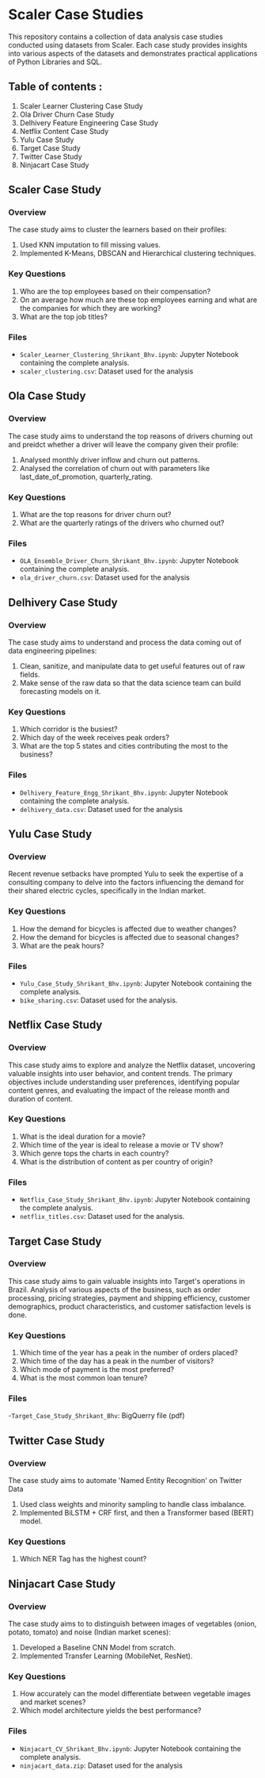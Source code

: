 # Scaler Case Studies

This repository contains a collection of data analysis case studies conducted using datasets from Scaler. Each case study provides insights into various aspects of the datasets and demonstrates practical applications of Python Libraries and SQL.

## Table of contents :

1. Scaler Learner Clustering Case Study
2. Ola Driver Churn Case Study
3. Delhivery Feature Engineering Case Study
4. Netflix Content Case Study
5. Yulu Case Study
6. Target Case Study
7. Twitter Case Study
8. Ninjacart Case Study


## **Scaler Case Study**

### Overview
The case study aims to cluster the learners based on their profiles:
1. Used KNN imputation to fill missing values.
2. Implemented K-Means, DBSCAN and Hierarchical clustering techniques.

### Key Questions
1. Who are the  top employees based on their compensation?
2. On an average how much are these top employees earning and what are the companies for which they are  working?
3. What are the top job titles?

### Files
- `Scaler_Learner_Clustering_Shrikant_Bhv.ipynb`: Jupyter Notebook containing the complete analysis.
- `scaler_clustering.csv`: Dataset used for the analysis


## **Ola Case Study**

### Overview
The case study aims to understand the top reasons of drivers churning out and preidct whether a driver will leave the company given their profile:
1. Analysed monthly driver inflow and churn out patterns.
2. Analysed the correlation of churn out with parameters like last_date_of_promotion, quarterly_rating.

### Key Questions
1. What are  the top reasons for driver churn out?
2. What are the quarterly ratings of the drivers who churned out?

### Files
- `OLA_Ensemble_Driver_Churn_Shrikant_Bhv.ipynb`: Jupyter Notebook containing the complete analysis.
- `ola_driver_churn.csv`: Dataset used for the analysis
  

## **Delhivery Case Study**

### Overview
The case study aims to understand and process the data coming out of data engineering pipelines:
1. Clean, sanitize, and manipulate data to get useful features out of raw fields.
2. Make sense of the raw data so that the data science team can build forecasting models on it.

### Key Questions
1. Which corridor is the busiest?
2. Which day of the week receives peak orders?
3. What are the top 5 states and cities contributing the most to the business?

### Files
- `Delhivery_Feature_Engg_Shrikant_Bhv.ipynb`: Jupyter Notebook containing the complete analysis.
- `delhivery_data.csv`: Dataset used for the analysis


## **Yulu Case Study**

### Overview
Recent revenue setbacks have prompted Yulu to seek the expertise of a consulting company to delve into the factors influencing the demand for their shared electric cycles, specifically in the Indian market.

### Key Questions
1. How the demand for bicycles is affected due to weather changes?
2. How the demand for bicycles is affected due to seasonal changes?
3. What are the peak hours?

### Files
- `Yulu_Case_Study_Shrikant_Bhv.ipynb`: Jupyter Notebook containing the complete analysis.
- `bike_sharing.csv`: Dataset used for the analysis.


## **Netflix Case Study**

### Overview
This case study aims to explore and analyze the Netflix dataset, uncovering valuable insights into user behavior, and content trends. The primary objectives include understanding user preferences, identifying popular content genres, and evaluating the impact of the release month and duration of content.

### Key Questions
1. What is the ideal duration for a movie?
2. Which time of the year is ideal to release a movie or TV show?
3. Which genre tops the charts in each country?
4. What is the distribution of content as per country of origin?

### Files
- `Netflix_Case_Study_Shrikant_Bhv.ipynb`: Jupyter Notebook containing the complete analysis.
- `netflix_titles.csv`: Dataset used for the analysis.


## **Target Case Study**

### Overview
This case study aims to gain valuable insights into Target's operations in Brazil. Analysis of various aspects of the business, such as order processing, pricing strategies, payment and shipping efficiency, customer demographics, product characteristics, and customer satisfaction levels is done.

### Key Questions
1. Which time of the year has a peak in the number of orders placed?
2. Which time of the day has a peak in the number of visitors?
3. Which mode of payment is the most preferred?
4. What is the most common loan tenure?

### Files
-`Target_Case_Study_Shrikant_Bhv`: BigQuerry file (pdf)


## **Twitter Case Study**

### Overview
The case study aims to automate 'Named Entity Recognition' on Twitter Data
1. Used class weights and minority sampling to handle class imbalance.
2. Implemented BiLSTM + CRF first, and then a Transformer based (BERT) model.

### Key Questions
1. Which NER Tag has the highest count?


## **Ninjacart Case Study**

### Overview
The case study aims to to distinguish between images of vegetables (onion, potato, tomato) and noise (Indian market scenes):
1. Developed a Baseline CNN Model from scratch.
2. Implemented Transfer Learning (MobileNet, ResNet).

### Key Questions
1. How accurately can the model differentiate between vegetable images and market scenes?
2. Which model architecture yields the best performance?

### Files
- `Ninjacart_CV_Shrikant_Bhv.ipynb`: Jupyter Notebook containing the complete analysis.
- `ninjacart_data.zip`: Dataset used for the analysis
